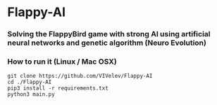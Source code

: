 # Flappy-AI
### Solving the FlappyBird game with strong AI using artificial neural networks and genetic algorithm (Neuro Evolution)

### How to run it (Linux / Mac OSX)
```
git clone https://github.com/VIVelev/Flappy-AI
cd ./Flappy-AI
pip3 install -r requirements.txt
python3 main.py
```
